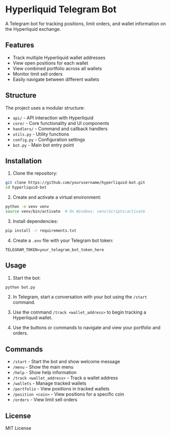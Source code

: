# Hyperliquid Telegram Bot

A Telegram bot for tracking positions, limit orders, and wallet information on the Hyperliquid exchange.

## Features

- Track multiple Hyperliquid wallet addresses
- View open positions for each wallet
- View combined portfolio across all wallets
- Monitor limit sell orders
- Easily navigate between different wallets

## Structure

The project uses a modular structure:

- `api/` - API interaction with Hyperliquid
- `core/` - Core functionality and UI components
- `handlers/` - Command and callback handlers
- `utils.py` - Utility functions
- `config.py` - Configuration settings
- `bot.py` - Main bot entry point

## Installation

1. Clone the repository:
```bash
git clone https://github.com/yourusername/hyperliquid-bot.git
cd hyperliquid-bot
```

2. Create and activate a virtual environment:
```bash
python -m venv venv
source venv/bin/activate  # On Windows: venv\Scripts\activate
```

3. Install dependencies:
```bash
pip install -r requirements.txt
```

4. Create a `.env` file with your Telegram bot token:
```
TELEGRAM_TOKEN=your_telegram_bot_token_here
```

## Usage

1. Start the bot:
```bash
python bot.py
```

2. In Telegram, start a conversation with your bot using the `/start` command.

3. Use the command `/track <wallet_address>` to begin tracking a Hyperliquid wallet.

4. Use the buttons or commands to navigate and view your portfolio and orders.

## Commands

- `/start` - Start the bot and show welcome message
- `/menu` - Show the main menu
- `/help` - Show help information
- `/track <wallet_address>` - Track a wallet address
- `/wallets` - Manage tracked wallets
- `/portfolio` - View positions in tracked wallets
- `/position <coin>` - View positions for a specific coin
- `/orders` - View limit sell orders

## License

MIT License 